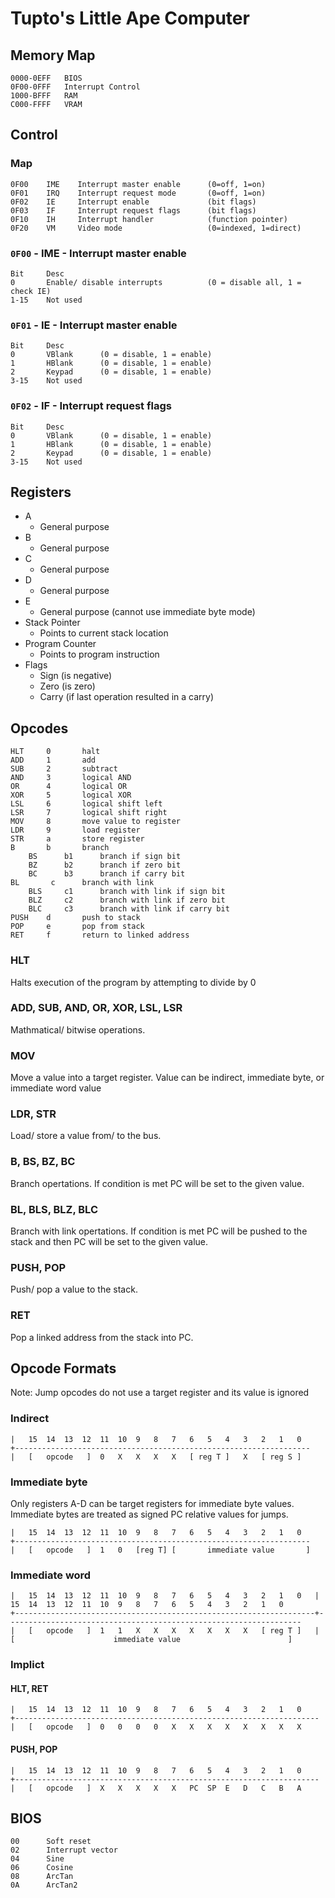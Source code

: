 # Tupto's Little Ape Computer #

## Memory Map ##

```
0000-0EFF   BIOS
0F00-0FFF   Interrupt Control
1000-BFFF   RAM
C000-FFFF   VRAM
```

## Control ##

### Map ###

```
0F00    IME    Interrupt master enable      (0=off, 1=on)
0F01    IRQ    Interrupt request mode       (0=off, 1=on)
0F02    IE     Interrupt enable             (bit flags)
0F03    IF     Interrupt request flags      (bit flags)
0F10    IH     Interrupt handler            (function pointer)
0F20    VM     Video mode                   (0=indexed, 1=direct)
```

### `0F00` - IME - Interrupt master enable ###

```
Bit     Desc
0       Enable/ disable interrupts          (0 = disable all, 1 = check IE)
1-15    Not used
```

### `0F01` - IE - Interrupt master enable ###

```
Bit     Desc
0       VBlank      (0 = disable, 1 = enable)
1       HBlank      (0 = disable, 1 = enable)
2       Keypad      (0 = disable, 1 = enable)
3-15    Not used
```

### `0F02` - IF - Interrupt request flags ###

```
Bit     Desc
0       VBlank      (0 = disable, 1 = enable)
1       HBlank      (0 = disable, 1 = enable)
2       Keypad      (0 = disable, 1 = enable)
3-15    Not used
```

## Registers ##
 - A
    - General purpose
 - B
    - General purpose
 - C
    - General purpose
 - D
    - General purpose
 - E
    - General purpose (cannot use immediate byte mode)
 - Stack Pointer
    - Points to current stack location
 - Program Counter
    - Points to program instruction
 - Flags
     - Sign (is negative)
     - Zero (is zero)
     - Carry (if last operation resulted in a carry)

## Opcodes ##

```
HLT     0       halt
ADD     1       add
SUB     2       subtract
AND     3       logical AND
OR      4       logical OR
XOR     5       logical XOR
LSL     6       logical shift left
LSR     7       logical shift right
MOV     8       move value to register
LDR     9       load register
STR     a       store register
B       b       branch
    BS      b1      branch if sign bit
    BZ      b2      branch if zero bit
    BC      b3      branch if carry bit
BL       c      branch with link
    BLS     c1      branch with link if sign bit
    BLZ     c2      branch with link if zero bit
    BLC     c3      branch with link if carry bit
PUSH    d       push to stack
POP     e       pop from stack
RET     f       return to linked address
```

### HLT ###

Halts execution of the program by attempting to divide by 0

### ADD, SUB, AND, OR, XOR, LSL, LSR ###

Mathmatical/ bitwise operations.

### MOV ###

Move a value into a target register. Value can be indirect, immediate byte, or immediate word value

### LDR, STR ###

Load/ store a value from/ to the bus.

### B, BS, BZ, BC ###

Branch opertations. If condition is met PC will be set to the given value.

### BL, BLS, BLZ, BLC ###

Branch with link opertations. If condition is met PC will be pushed to the stack and then PC will be set to the given value.

### PUSH, POP ###

Push/ pop a value to the stack.

### RET ###

Pop a linked address from the stack into PC.

## Opcode Formats ##

Note: Jump opcodes do not use a target register and its value is ignored

### Indirect ###

```
|   15  14  13  12  11  10  9   8   7   6   5   4   3   2   1   0
+------------------------------------------------------------------
|   [   opcode   ]  0   X   X   X   X   [ reg T ]   X   [ reg S ]
```

### Immediate byte ###

Only registers A-D can be target registers for immediate byte values. Immediate bytes are treated as signed PC relative values for jumps.

```
|   15  14  13  12  11  10  9   8   7   6   5   4   3   2   1   0
+------------------------------------------------------------------
|   [   opcode   ]  1   0   [reg T] [       immediate value       ]
```

### Immediate word ###

```
|   15  14  13  12  11  10  9   8   7   6   5   4   3   2   1   0   |   15  14  13  12  11  10  9   8   7   6   5   4   3   2   1   0  
+-------------------------------------------------------------------+------------------------------------------------------------------
|   [   opcode   ]  1   1   X   X   X   X   X   X   X   [ reg T ]   |   [                      immediate value                        ]
```

### Implict ###

#### HLT, RET ####

```
|   15  14  13  12  11  10  9   8   7   6   5   4   3   2   1   0
+--------------------------------------------------------------------
|   [   opcode   ]  0   0   0   0   X   X   X   X   X   X   X   X
```

#### PUSH, POP ####

```
|   15  14  13  12  11  10  9   8   7   6   5   4   3   2   1   0
+--------------------------------------------------------------------
|   [   opcode   ]  X   X   X   X   X   PC  SP  E   D   C   B   A
```

## BIOS ##

```
00      Soft reset
02      Interrupt vector
04      Sine
06      Cosine
08      ArcTan
0A      ArcTan2
```